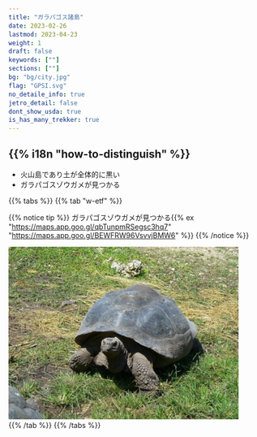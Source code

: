 ```yaml
---
title: "ガラパゴス諸島"
date: 2023-02-26
lastmod: 2023-04-23
weight: 1
draft: false
keywords: [""]
sections: [""]
bg: "bg/city.jpg"
flag: "GPSI.svg"
no_detaile_info: true
jetro_detail: false
dont_show_usda: true
is_has_many_trekker: true
---
```


<div class="main-desciption country-description">
    <h2 class="section-title">{{% i18n "how-to-distinguish" %}}</h2>
    <ul class="rule-list">
        <li>火山島であり土が全体的に黒い</li>
        <li>ガラパゴスゾウガメが見つかる</li>
    </ul>
</div>

{{% tabs %}}
{{% tab "w-etf" %}}

{{% notice tip %}}
ガラパゴスゾウガメが見つかる{{% ex "https://maps.app.goo.gl/qbTunpmRSegsc3hq7" "https://maps.app.goo.gl/BEWFRW96VsvvjBMW6" %}}
{{% /notice %}}

<div class="googlemap-if">
<img src="./galapagos_tortoise_giant_tortoise.jpg" width="90%">
</div>
{{% /tab %}}
{{% /tabs %}}
